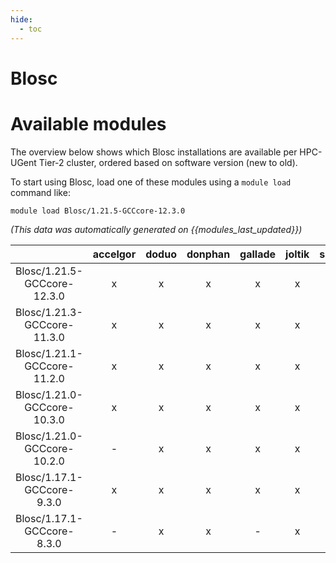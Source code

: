 ```yaml
---
hide:
  - toc
---
```


Blosc
=====

# Available modules


The overview below shows which Blosc installations are available per HPC-UGent Tier-2 cluster, ordered based on software version (new to old).

To start using Blosc, load one of these modules using a `module load` command like:

```shell
module load Blosc/1.21.5-GCCcore-12.3.0
```

*(This data was automatically generated on {{modules_last_updated}})*  

| |accelgor|doduo|donphan|gallade|joltik|shinx|skitty|
| :---: | :---: | :---: | :---: | :---: | :---: | :---: | :---: |
|Blosc/1.21.5-GCCcore-12.3.0|x|x|x|x|x|x|x|
|Blosc/1.21.3-GCCcore-11.3.0|x|x|x|x|x|-|-|
|Blosc/1.21.1-GCCcore-11.2.0|x|x|x|x|x|-|-|
|Blosc/1.21.0-GCCcore-10.3.0|x|x|x|x|x|-|-|
|Blosc/1.21.0-GCCcore-10.2.0|-|x|x|x|x|-|-|
|Blosc/1.17.1-GCCcore-9.3.0|x|x|x|x|x|-|-|
|Blosc/1.17.1-GCCcore-8.3.0|-|x|x|-|x|-|-|
